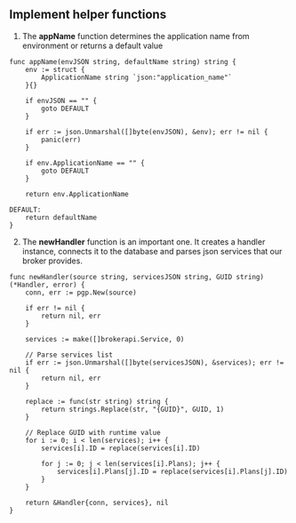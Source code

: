## Implement helper functions

1. The **appName** function determines the application name from environment or returns a default value

```
func appName(envJSON string, defaultName string) string {
	env := struct {
		ApplicationName string `json:"application_name"`
	}{}

	if envJSON == "" {
		goto DEFAULT
	}

	if err := json.Unmarshal([]byte(envJSON), &env); err != nil {
		panic(err)
	}

	if env.ApplicationName == "" {
		goto DEFAULT
	}

	return env.ApplicationName

DEFAULT:
	return defaultName
}
```

2. The **newHandler** function is an important one. It creates a handler instance, connects it to the database and parses json services that our broker provides.

```
func newHandler(source string, servicesJSON string, GUID string) (*Handler, error) {
	conn, err := pgp.New(source)

	if err != nil {
		return nil, err
	}

	services := make([]brokerapi.Service, 0)

	// Parse services list
	if err := json.Unmarshal([]byte(servicesJSON), &services); err != nil {
		return nil, err
	}

	replace := func(str string) string {
		return strings.Replace(str, "{GUID}", GUID, 1)
	}

	// Replace GUID with runtime value
	for i := 0; i < len(services); i++ {
		services[i].ID = replace(services[i].ID)

		for j := 0; j < len(services[i].Plans); j++ {
			services[i].Plans[j].ID = replace(services[i].Plans[j].ID)
		}
	}

	return &Handler{conn, services}, nil
}
```
